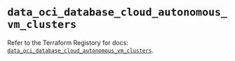 # `data_oci_database_cloud_autonomous_vm_clusters`

Refer to the Terraform Registory for docs: [`data_oci_database_cloud_autonomous_vm_clusters`](https://registry.terraform.io/providers/oracle/oci/6.18.0/docs/data-sources/database_cloud_autonomous_vm_clusters).
